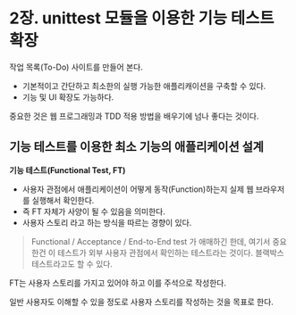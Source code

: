 # 2장. unittest 모듈을 이용한 기능 테스트 확장

작업 목록(To-Do) 사이트를 만들어 본다.

- 기본적이고 간단하고 최소한의 실행 가능한 애플리캐이션을 구축할 수 있다.
- 기능 및 UI 확장도 가능하다.

중요한 것은 웹 프로그래밍과 TDD 적용 방법을 배우기에 넘나 좋다는 것이다.

## 기능 테스트를 이용한 최소 기능의 애플리케이션 설계

**기능 테스트(Functional Test, FT)**

- 사용자 관점에서 애플리케이션이 어떻게 동작(Function)하는지 실제 웹 브라우저를 실행해서 확인한다.
- 즉 FT 자체가 사양이 될 수 있음을 의미한다.
- 사용자 스토리 라고 하는 방식을 따르는 경향이 있다.

> Functional / Acceptance / End-to-End test 가 애매하긴 한데, 여기서 중요한건 이 테스트가 외부 사용자 관점에서 확인하는 테스트라는 것이다. 블랙박스 테스트라고도 할 수 있다.

FT는 사용자 스토리를 가지고 있어야 하고 이를 주석으로 작성한다.

일반 사용자도 이해할 수 있을 정도로 사용자 스토리를 작성하는 것을 목표로 한다.
